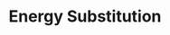 ---
title: "Energy Substitution"

feat:
  types: ["Metamagic"]
  prerequisite: |
    Any other metamagic feat, {% skill_link knowledge 'Knowledge (Arcana)' %} 5 ranks.
  benefit: |
    You choose one type of energy: acid, cold, electricity, fire, or sonic. When employing a spell with the acid, cold, electricity, fire, or sonic designator, you can modify the spell to use your chosen type of energy instead. The altered spell uses a spell slot of the spell's normal level.

    The altered spell works normally in all respects except the type of damage dealt.
  special: |
    You can gain this feat multiple times. Each time the feat applies to a different type of energy.
---